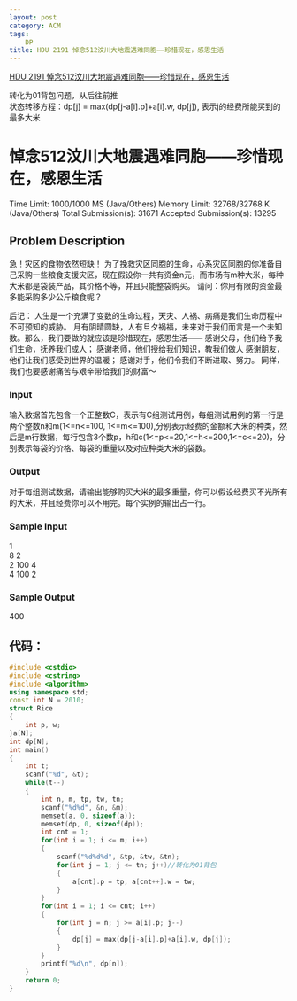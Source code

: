 ```yaml
---
layout: post
category: ACM
tags:
    DP
title: HDU 2191 悼念512汶川大地震遇难同胞——珍惜现在，感恩生活
---
```


[HDU 2191 悼念512汶川大地震遇难同胞——珍惜现在，感恩生活](http://acm.hdu.edu.cn/showproblem.php?pid=2191)

转化为01背包问题，从后往前推  
状态转移方程：dp[j] = max(dp[j-a[i].p]+a[i].w, dp[j]), 表示j的经费所能买到的最多大米

<!--more-->
# 悼念512汶川大地震遇难同胞——珍惜现在，感恩生活

Time Limit: 1000/1000 MS (Java/Others)    Memory Limit: 32768/32768 K (Java/Others)
Total Submission(s): 31671    Accepted Submission(s): 13295


## Problem Description
急！灾区的食物依然短缺！
为了挽救灾区同胞的生命，心系灾区同胞的你准备自己采购一些粮食支援灾区，现在假设你一共有资金n元，而市场有m种大米，每种大米都是袋装产品，其价格不等，并且只能整袋购买。
请问：你用有限的资金最多能采购多少公斤粮食呢？

后记：
人生是一个充满了变数的生命过程，天灾、人祸、病痛是我们生命历程中不可预知的威胁。
月有阴晴圆缺，人有旦夕祸福，未来对于我们而言是一个未知数。那么，我们要做的就应该是珍惜现在，感恩生活——
感谢父母，他们给予我们生命，抚养我们成人；
感谢老师，他们授给我们知识，教我们做人
感谢朋友，他们让我们感受到世界的温暖；
感谢对手，他们令我们不断进取、努力。 
同样，我们也要感谢痛苦与艰辛带给我们的财富～



 

### Input
输入数据首先包含一个正整数C，表示有C组测试用例，每组测试用例的第一行是两个整数n和m(1<=n<=100, 1<=m<=100),分别表示经费的金额和大米的种类，然后是m行数据，每行包含3个数p，h和c(1<=p<=20,1<=h<=200,1<=c<=20)，分别表示每袋的价格、每袋的重量以及对应种类大米的袋数。
 

### Output
对于每组测试数据，请输出能够购买大米的最多重量，你可以假设经费买不光所有的大米，并且经费你可以不用完。每个实例的输出占一行。
 

### Sample Input
1  
8 2  
2 100 4  
4 100 2  
 

### Sample Output
400  
 

## 代码：
```c++
#include <cstdio>
#include <cstring>
#include <algorithm>
using namespace std;
const int N = 2010;
struct Rice
{
    int p, w;
}a[N];
int dp[N];
int main()
{
    int t;
    scanf("%d", &t);
    while(t--)
    {
        int n, m, tp, tw, tn;
        scanf("%d%d", &n, &m);
        memset(a, 0, sizeof(a));
        memset(dp, 0, sizeof(dp));
        int cnt = 1;
        for(int i = 1; i <= m; i++)
        {
            scanf("%d%d%d", &tp, &tw, &tn);
            for(int j = 1; j <= tn; j++)//转化为01背包
            {
                a[cnt].p = tp, a[cnt++].w = tw;
            }
        }
        for(int i = 1; i <= cnt; i++)
        {
            for(int j = n; j >= a[i].p; j--)
            {
                dp[j] = max(dp[j-a[i].p]+a[i].w, dp[j]);
            }
        }
        printf("%d\n", dp[n]);
    }
    return 0;
}
```
